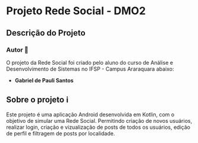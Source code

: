 # Projeto Rede Social - DMO2

## Descrição do Projeto

### Autor 👤

O projeto da Rede Social foi criado pelo aluno do curso de Análise e Desenvolvimento de Sistemas no IFSP - Campus Araraquara abaixo:
- **Gabriel de Pauli Santos**

## Sobre o projeto ℹ

Este projeto é uma aplicação Android desenvolvida em Kotlin, com o objetivo de simular uma Rede Social. Permitindo criação de novos usuários, realizar login, criação e vizualização de posts de todos os usuários, edição de perfil e filtragem de posts por localidade.
